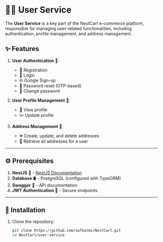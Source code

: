 # 🧑‍💼 User Service

The **User Service** is a key part of the NestCart e-commerce platform, responsible for managing user-related functionalities, including authentication, profile management, and address management.

## ✨ Features

1. **User Authentication** 🔐:
   - 📝 Registration
   - 🔑 Login
   - 🌐 Google Sign-up
   - 🔄 Password reset (OTP-based)
   - 🔄 Change password

2. **User Profile Management** 🧾:
   - 👤 View profile
   - ✏️ Update profile

3. **Address Management** 📍:
   - ➕ Create, update, and delete addresses
   - 📄 Retrieve all addresses for a user

---

## ⚙️ Prerequisites

1. **NestJS** 📘 - [NestJS Documentation](https://docs.nestjs.com/)
2. **Database** 🛢️ - PostgreSQL (configured with TypeORM)
3. **Swagger** 📝 - API documentation
4. **JWT Authentication** 🔐 - Secure endpoints

---

## 🚀 Installation

1. Clone the repository:

   ```bash
   git clone https://github.com/safkatms/NestCart.git
   cd NestCart/user-service
